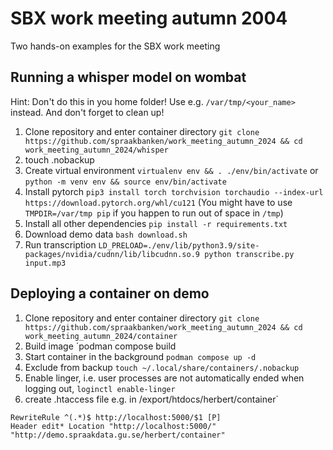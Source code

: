 # SBX work meeting autumn 2004

Two hands-on examples for the SBX work meeting

## Running a whisper model on wombat
Hint: Don't do this in you home folder! Use e.g. `/var/tmp/<your_name>` instead. And don't forget to clean up!

1. Clone repository and enter container directory `git clone https://github.com/spraakbanken/work_meeting_autumn_2024 && cd work_meeting_autumn_2024/whisper`
2. touch .nobackup
3. Create virtual environment `virtualenv env && . ./env/bin/activate` or `python -m venv env && source env/bin/activate`
4. Install pytorch `pip3 install torch torchvision torchaudio --index-url https://download.pytorch.org/whl/cu121` (You might have to use `TMPDIR=/var/tmp pip` if you happen to run out of space in `/tmp`) 
5. Install all other dependencies `pip install -r requirements.txt`
6. Download demo data `bash download.sh`
7. Run transcription `LD_PRELOAD=./env/lib/python3.9/site-packages/nvidia/cudnn/lib/libcudnn.so.9 python transcribe.py input.mp3`
   
## Deploying a container on demo

1. Clone repository and enter container directory `git clone https://github.com/spraakbanken/work_meeting_autumn_2024 && cd work_meeting_autumn_2024/container`
3. Build image `podman compose build
4. Start container in the background `podman compose up -d`
5. Exclude from backup `touch ~/.local/share/containers/.nobackup`
6. Enable linger, i.e. user processes are not automatically ended when logging out, `loginctl enable-linger`
7. create .htaccess file e.g. in /export/htdocs/herbert/container`
```
RewriteRule ^(.*)$ http://localhost:5000/$1 [P]
Header edit* Location "http://localhost:5000/" "http://demo.spraakdata.gu.se/herbert/container"
```
